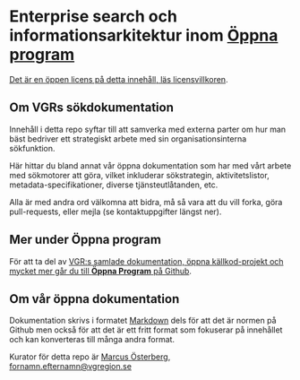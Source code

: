 # Enterprise search och informationsarkitektur inom [Öppna program](http://vastra-gotalandsregionen.github.io/oppna-program/)

[Det är en öppen licens på detta innehåll, läs licensvillkoren](license.md).

## Om VGRs sökdokumentation
Innehåll i detta repo syftar till att samverka med externa parter om hur man bäst bedriver ett strategiskt arbete med sin organisationsinterna sökfunktion.

Här hittar du bland annat vår öppna dokumentation som har med vårt arbete med sökmotorer att göra, vilket inkluderar sökstrategin, aktivitetslistor, metadata-specifikationer, diverse tjänsteutlåtanden, etc.

Alla är med andra ord välkomna att bidra, må så vara att du vill forka, göra pull-requests, eller mejla (se kontaktuppgifter längst ner).

## Mer under Öppna program
För att ta del av [VGR:s samlade dokumentation, öppna källkod-projekt och mycket mer går du till **Öppna Program** på Github](http://vastra-gotalandsregionen.github.io/oppna-program/).

## Om vår öppna dokumentation
Dokumentation skrivs i formatet [Markdown](http://en.wikipedia.org/wiki/Markdown) dels för att det är normen på Github men också för att det är ett fritt format som fokuserar på innehållet och kan konverteras till många andra format.

Kurator för detta repo är [Marcus Österberg](https://se.linkedin.com/in/marcusosterberg), fornamn.efternamn@vgregion.se